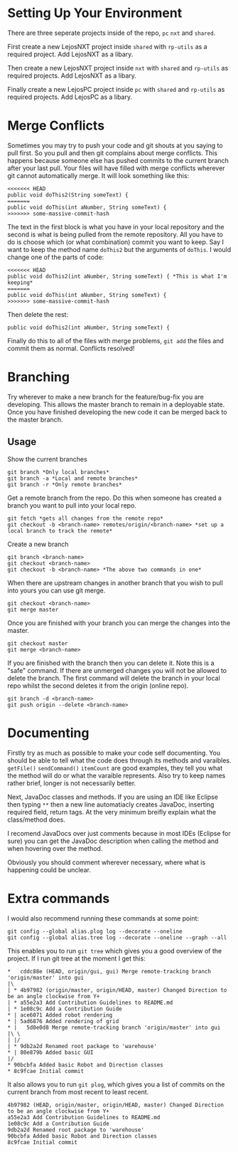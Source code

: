# Setting Up Your Environment
There are three seperate projects inside of the repo, `pc` `nxt` and `shared`. 

First create a new LejosNXT project inside `shared` with `rp-utils` as a required project. Add LejosNXT as a libary. 

Then create a new LejosNXT project inside `nxt` with `shared` and `rp-utils` as required projects. Add LejosNXT as a libary.  

Finally create a new LejosPC project inside `pc` with `shared` and `rp-utils` as required projects. Add LejosPC as a libary.

# Merge Conflicts
Sometimes you may try to push your code and git shouts at you saying to pull first. So you pull and then git complains about merge conflicts. This happens because someone else has pushed commits to the current branch after your last pull. Your files will have filled with merge conflicts wherever git cannot automatically merge. It will look something like this:
```
<<<<<<< HEAD
public void doThis2(String someText) {
=======
public void doThis(int aNumber, String someText) {
>>>>>>> some-massive-commit-hash
```
The text in the first block is what you have in your local repository and the second is what is being pulled from the remote repository. All you have to do is choose which (or what combination) commit you want to keep. Say I want to keep the method name `doThis2` but the arguments of `doThis`. I would change one of the parts of code:
```
<<<<<<< HEAD
public void doThis2(int aNumber, String someText) { *This is what I'm keeping*
=======
public void doThis(int aNumber, String someText) {
>>>>>>> some-massive-commit-hash
```
Then delete the rest:
```
public void doThis2(int aNumber, String someText) {
```
Finally do this to all of the files with merge problems, `git add` the files and commit them as normal. Conflicts resolved!
# Branching
Try wherever to make a new branch for the feature/bug-fix you are developing. This allows the master branch to remain in a deployable state. Once you have finished developing the new code it can be merged back to the master branch.

## Usage
Show the current branches
```
git branch *Only local branches*
git branch -a *Local and remote branches*
git branch -r *Only remote branches*
```
Get a remote branch from the repo. Do this when someone has created a branch you want to pull into your local repo.
```
git fetch *gets all changes from the remote repo*
git checkout -b <branch-name> remotes/origin/<branch-name> *set up a local branch to track the remote*
```
Create a new branch
```
git branch <branch-name>
git checkout <branch-name>
git checkout -b <branch-name> *The above two commands in one*
```
When there are upstream changes in another branch that you wish to pull into yours you can use git merge.
```
git checkout <branch-name>
git merge master
```
Once you are finished with your branch you can merge the changes into the master. 
```
git checkout master
git merge <branch-name>
```
If you are finished with the branch then you can delete it. Note this is a "safe" command. If there are unmerged changes you will not be allowed to delete the branch.
The first command will delete the branch in your local repo whilst the second deletes it from the origin (online repo).
```
git branch -d <branch-name>
git push origin --delete <branch-name> 
```

# Documenting
Firstly try as much as possible to make your code self documenting. You should be able to tell what the code does through its methods and varaibles. `getFile()` `sendCommand()` `itemCount` are good examples, they tell you what the method will do or what the varaible represents. Also try to keep names rather brief, longer is not necessarily better.

Next, JavaDoc classes and methods. If you are using an IDE like Eclipse then typing `**` then a new line automatiacly creates JavaDoc, inserting required field, return tags. At the very minimum breifly explain what the class/method does.

I recomend JavaDocs over just comments because in most IDEs (Eclipse for sure) you can get the JavaDoc description when calling the method and when hovering over the method.

Obviously you should comment wherever necessary, where what is happening could be unclear.

# Extra commands
I would also recommend running these commands at some point:
```
git config --global alias.plog log --decorate --oneline
git config --global alias.tree log --decorate --oneline --graph --all
```
This enables you to run `git tree` which gives you a good overview of the project. If I run git tree at the moment I get this:
```
*   cddc88e (HEAD, origin/gui, gui) Merge remote-tracking branch 'origin/master' into gui
|\
| * 4b97982 (origin/master, origin/HEAD, master) Changed Direction to be an angle clockwise from Y+
| * a55e2a3 Add Contribution Guidelines to README.md
| * 1e08c9c Add a Contribution Guide
* | ace6071 Added robot rendering
* | 5ad6876 Added rendering of grid
* |   5d0e0d8 Merge remote-tracking branch 'origin/master' into gui
|\ \
| |/
| * 9db2a2d Renamed root package to 'warehouse'
* | 80e879b Added basic GUI
|/
* 90bcbfa Added basic Robot and Direction classes
* 8c9fcae Initial commit
```
It also allows you to run `git plog`, which gives you a list of commits on the current branch from most recent to least recent.
```
4b97982 (HEAD, origin/master, origin/HEAD, master) Changed Direction to be an angle clockwise from Y+
a55e2a3 Add Contribution Guidelines to README.md
1e08c9c Add a Contribution Guide
9db2a2d Renamed root package to 'warehouse'
90bcbfa Added basic Robot and Direction classes
8c9fcae Initial commit
```